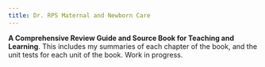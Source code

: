 ```yaml
---
title: Dr. RPS Maternal and Newborn Care
---
```

**A Comprehensive Review Guide and Source Book for Teaching and Learning**. This includes my summaries of each chapter of the book, and the unit tests for each unit of the book. Work in progress.
